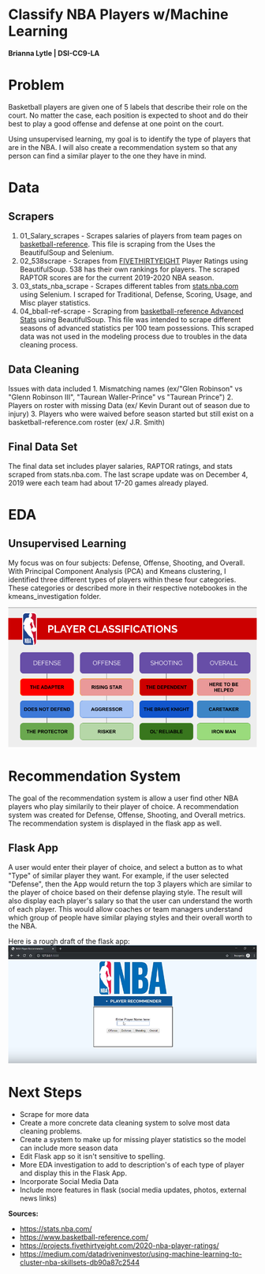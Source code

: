 # Classify NBA Players w/Machine Learning
**Brianna Lytle | DSI-CC9-LA**

# Problem
Basketball players are given one of 5 labels that describe their role on the court. No matter the case, each position is expected to shoot and do their best to play a good offense and defense at one point on the court. 

Using unsupervised learning, my goal is to identify the type of players that are in the NBA. I will also create a recommendation system so that any person can find a similar player to the one they have in mind. 

# Data
## Scrapers
1. 01_Salary_scrapes - Scrapes salaries of players from team pages on [basketball-reference](https://www.basketball-reference.com/). This file is scraping from the Uses the BeautifulSoup and Selenium.
2. 02_538scrape - Scrapes from [FIVETHIRTYEIGHT](https://projects.fivethirtyeight.com/2020-nba-player-ratings/) Player Ratings using BeautifulSoup. 538 has their own rankings for players. The scraped RAPTOR scores are for the current 2019-2020 NBA season. 
3. 03_stats_nba_scrape - Scrapes different tables from [stats.nba.com](https://stats.nba.com/) using Selenium. I scraped for Traditional, Defense, Scoring, Usage, and Misc player statistics. 
4. 04_bball-ref-scrape - Scraping from [basketball-reference Advanced Stats](https://www.basketball-reference.com/leagues/NBA_2020_per_poss.html) using BeautifulSoup. This file was intended to scrape different seasons of advanced statistics per 100 team possessions. This scraped data was not used in the modeling process due to troubles in the data cleaning process.

## Data Cleaning
Issues with data included
    1. Mismatching names (ex/"Glen Robinson" vs "Glenn Robinson III", "Taurean Waller-Prince" vs "Taurean Prince")
    2. Players on roster with missing Data (ex/ Kevin Durant out of season due to injury)
    3. Players who were waived before season started but still exist on a basketball-reference.com roster (ex/ J.R. Smith)

## Final Data Set
The final data set includes player salaries, RAPTOR ratings, and stats scraped from stats.nba.com. The last scrape update was on December 4, 2019 were each team had about 17-20 games already played. 

# EDA
## Unsupervised Learning
My focus was on four subjects: Defense, Offense, Shooting, and Overall. With Principal Component Analysis (PCA) and Kmeans clustering, I identified three different types of players within these four categories. These categories or described more in their respective notebookes in the kmeans_investigation folder.


![personal player classification](./media/player_classification.png)


# Recommendation System
The goal of the recommendation system is allow a user find other NBA players who play similarily to their player of choice. A recommendation system was created for Defense, Offense, Shooting, and Overall metrics. The recommendation system is displayed in the flask app as well. 

## Flask App
A user would enter their player of choice, and select a button as to what "Type" of similar player they want. For example, if the user selected "Defense", then the App would return the top 3 players which are similar to the player of choice based on their defense playing style. The result will also display each player's salary so that the user can understand the worth of each player. This would allow coaches or team managers understand which group of people have similar playing styles and their overall worth to the NBA.

Here is a rough draft of the flask app:
![Flask App](./media/flaskapp.png)


# Next Steps
- Scrape for more data
- Create a more concrete data cleaning system to solve most data cleaning problems. 
- Create a system to make up for missing player statistics so the model can include more season data
- Edit Flask app so it isn't sensitive to spelling. 
- More EDA investigation to add to description's of each type of player and display this in the Flask App.
- Incorporate Social Media Data
- Include more features in flask (social media updates, photos, external news links)

**Sources:** 
- https://stats.nba.com/
- https://www.basketball-reference.com/
- https://projects.fivethirtyeight.com/2020-nba-player-ratings/
- https://medium.com/datadriveninvestor/using-machine-learning-to-cluster-nba-skillsets-db90a87c2544

